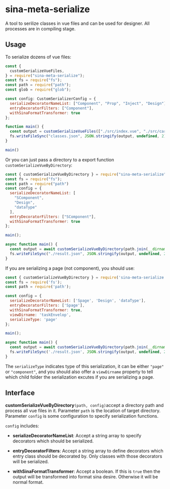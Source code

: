 # sina-meta-serialize
A tool to serilize classes in vue files and can be used for designer. All processes are in compiling stage.

## Usage
To serialize dozens of vue files:
```javascript
const {
  customSerializeVueFiles,
} = require("sina-meta-serialize");
const fs = require("fs");
const path = require("path");
const glob = require("glob");

const config: CustomSerializerConfig = {
  serializeDecoratorNameList: ["Component", "Prop", "Inject", "Design"],
  entryDecoratorFilters: ["Component"],
  withSinaFormatTransformer: true
};

function main() {
  const output = customSerializeVueFiles(["./src/index.vue", "./src/card.vue"], config);
  fs.writeFileSync("classes.json", JSON.stringify(output, undefined, 2));
}

main()
```

Or you can just pass a directory to a export function `customSerializeVueByDirectory`:
```javascript
const { customSerializeVueByDirectory } = require("sina-meta-serialize");
const fs = require("fs");
const path = require("path")
const config = {
  serializeDecoratorNameList: [
    "SComponent",
    "Design",
    "dataType"
  ],
  entryDecoratorFilters: ["SComponent"],
  withSinaFormatTransformer: true
};

main();

async function main() {
  const output = await customSerializeVueByDirectory(path.join(__dirname, "./src"), config);
  fs.writeFileSync("./result.json", JSON.stringify(output, undefined, 2));
}
```

If you are serializing a page (not component), you should use:

```javascript
const { customSerializeVueByDirectory } = require('sina-meta-serialize');
const fs = require('fs');
const path = require('path');

const config = {
  serializeDecoratorNameList: ['Spage', 'Design', 'dataType'],
  entryDecoratorFilters: ['Spage'],
  withSinaFormatTransformer: true,
  viewDirname: 'taskEnvelop',
  serializeType: 'page'
};

main();

async function main() {
  const output = await customSerializeVueByDirectory(path.join(__dirname, './src'), config);
  fs.writeFileSync('./result.json', JSON.stringify(output, undefined, 2));
}

```

The `serializeType` indicates type of this serialization, it can be either `"page"` or `"component"`, and you should also offer a `viewDirname` property to tell which child folder the serialization excutes if you are serializing a page.

## Interface

**customSerializeVueByDirectory**`(path, config)`accept a directory path and process all vue files in it. Parameter `path` is the location of target directory. Parameter `config` is some configuration to specify serialization functions.

`config` includes:

- **serializeDecoratorNameList**: Accept a string array to specify decorators which should be serialized. 

- **entryDecoratorFilters**: Accept a string array to define decorators which entry class should be decorated by. Only classes with those decorators will be serialized.

- **withSinaFormatTransformer**: Accept a boolean. If this is `true` then the output will be transformed into format sina desire. Otherwise it will be normal format.
